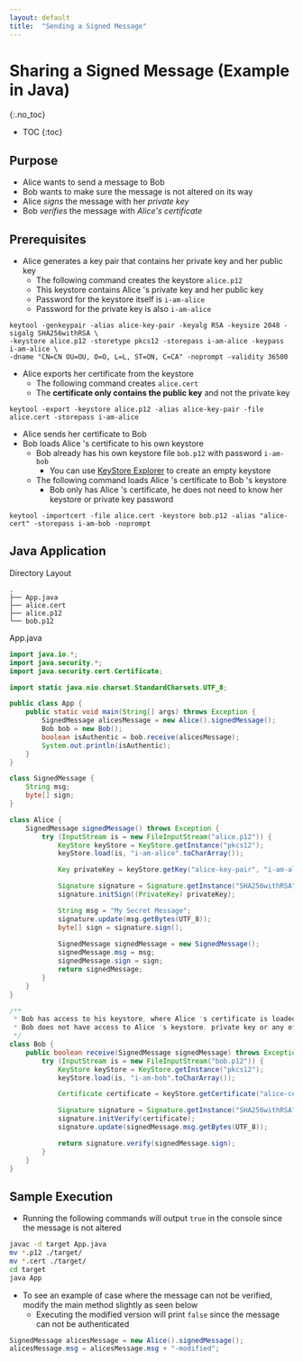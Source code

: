 ```yaml
---
layout: default
title:  "Sending a Signed Message"
---
```


# Sharing a Signed Message (Example in Java)
{:.no_toc}

* TOC
{:toc}

## Purpose
- Alice wants to send a message to Bob
- Bob wants to make sure the message is not altered on its way
- Alice _signs_ the message with her _private key_
- Bob _verifies_ the message with _Alice's certificate_

## Prerequisites
- Alice generates a key pair that contains her private key and her public key
  - The following command creates the keystore `alice.p12`
  - This keystore contains Alice 's private key and her public key
  - Password for the keystore itself is `i-am-alice`
  - Password for the private key is also `i-am-alice`

```plaintext
keytool -genkeypair -alias alice-key-pair -keyalg RSA -keysize 2048 -sigalg SHA256withRSA \
-keystore alice.p12 -storetype pkcs12 -storepass i-am-alice -keypass i-am-alice \
-dname "CN=CN OU=OU, O=O, L=L, ST=ON, C=CA" -noprompt -validity 36500
```

- Alice exports her certificate from the keystore
  - The following command creates `alice.cert`
  - The __certificate only contains the public key__ and not the private key

```plaintext
keytool -export -keystore alice.p12 -alias alice-key-pair -file alice.cert -storepass i-am-alice
```

- Alice sends her certificate to Bob
- Bob loads Alice 's certificate to his own keystore
  - Bob already has his own keystore file `bob.p12` with password `i-am-bob`
    - You can use [KeyStore Explorer](https://keystore-explorer.org/) to create an empty keystore
  - The following command loads Alice 's certificate to Bob 's keystore
    - Bob only has Alice 's certificate, he does not need to know her keystore or private key password

```plaintext
keytool -importcert -file alice.cert -keystore bob.p12 -alias "alice-cert" -storepass i-am-bob -noprompt
```

## Java Application
Directory Layout
```plaintext
.
├── App.java
├── alice.cert
├── alice.p12
└── bob.p12
```
App.java
```java
import java.io.*;
import java.security.*;
import java.security.cert.Certificate;

import static java.nio.charset.StandardCharsets.UTF_8;

public class App {
    public static void main(String[] args) throws Exception {
        SignedMessage alicesMessage = new Alice().signedMessage();
        Bob bob = new Bob();
        boolean isAuthentic = bob.receive(alicesMessage);
        System.out.println(isAuthentic);
    }
}

class SignedMessage {
    String msg;
    byte[] sign;
}

class Alice {
    SignedMessage signedMessage() throws Exception {
        try (InputStream is = new FileInputStream("alice.p12")) {
            KeyStore keyStore = KeyStore.getInstance("pkcs12");
            keyStore.load(is, "i-am-alice".toCharArray());

            Key privateKey = keyStore.getKey("alice-key-pair", "i-am-alice".toCharArray());

            Signature signature = Signature.getInstance("SHA256withRSA");
            signature.initSign((PrivateKey) privateKey);

            String msg = "My Secret Message";
            signature.update(msg.getBytes(UTF_8));
            byte[] sign = signature.sign();
            
            SignedMessage signedMessage = new SignedMessage();
            signedMessage.msg = msg;
            signedMessage.sign = sign;
            return signedMessage;
        }
    }
}

/**
 * Bob has access to his keystore, where Alice 's certificate is loaded.
 * Bob does not have access to Alice 's keystore, private key or any of her passwords.
 */
class Bob {
    public boolean receive(SignedMessage signedMessage) throws Exception {
        try (InputStream is = new FileInputStream("bob.p12")) {
            KeyStore keyStore = KeyStore.getInstance("pkcs12");
            keyStore.load(is, "i-am-bob".toCharArray());

            Certificate certificate = keyStore.getCertificate("alice-cert");

            Signature signature = Signature.getInstance("SHA256withRSA");
            signature.initVerify(certificate);
            signature.update(signedMessage.msg.getBytes(UTF_8));

            return signature.verify(signedMessage.sign);
        }
    }
}
```

## Sample Execution
- Running the following commands will output `true` in the console since the message is not altered
```bash
javac -d target App.java
mv *.p12 ./target/
mv *.cert ./target/
cd target
java App
```

- To see an example of case where the message can not be verified, modify the main method slightly as seen below
  - Executing the modified version will print `false` since the message can not be authenticated

```java
SignedMessage alicesMessage = new Alice().signedMessage();
alicesMessage.msg = alicesMessage.msg + "-modified";
```
